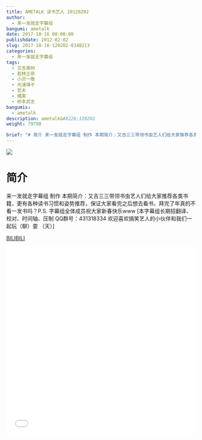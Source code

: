 ```yaml
---
title: AMETALK 读书艺人 20120202
author: 
  - 来一发就走字幕组
bangumi: ametalk
date: 2017-10-16 00:00:00
publishdate: 2012-02-02
slug: 2017-10-16-120202-8348213
categories: 
  - 来一发就走字幕组
tags: 
  - 又吉直树
  - 若林正恭
  - 小沢一敬
  - 光浦靖子
  - 哲夫
  - 橘実
  - 桥本武志
bangumis: 
  - ametalk
description: ametalk&#8226;120202
weight: 79798

brief: "# 简介 来一发就走字幕组 制作 本期简介：又吉三三带领书虫艺人们给大家推荐各类书籍，更有各种读书习惯和姿势推荐，保证大家看完之后想去看书，拜完了年真的不看一发书吗？P.S. 字幕组全体成员祝大家新春快乐www"
---
```


![](https://i.imgur.com/4YAFjRI.jpg)

# 简介  
来一发就走字幕组 制作 本期简介：又吉三三带领书虫艺人们给大家推荐各类书籍，更有各种读书习惯和姿势推荐，保证大家看完之后想去看书，拜完了年真的不看一发书吗？P.S. 字幕组全体成员祝大家新春快乐www [本字幕组长期招翻译、校对、时间轴、压制   QQ群号：431318334 欢迎喜欢搞笑艺人的小伙伴和我们一起玩（聊）耍 （天）]

  [BILIBILI](https://www.bilibili.com/video/av8348213/)


<div class="vcontainer">  <iframe class='video' src="//www.bilibili.com/blackboard/player.html?aid=8348213" width="100%" height="500" frameborder="0" allowfullscreen="allowfullscreen"></iframe></div>
